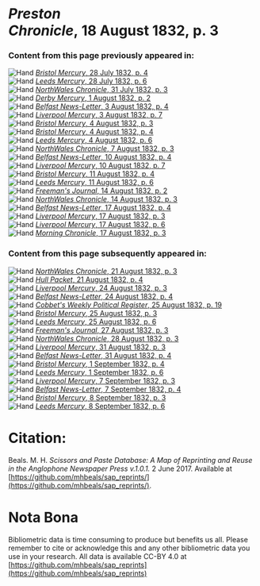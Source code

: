 # *Preston Chronicle*, 18 August 1832, p. 3  
  
### Content from this page previously appeared in:  
![Hand](http://scissorsandpaste.net/wp-content/uploads/2017/06/smallhandpointer.png) [*Bristol Mercury*, 28 July 1832, p. 4](https://mhbeals.github.io/sap_html/Bristol-Mercury/Bristol-Mercury-28-July-1832-p-4)  
![Hand](http://scissorsandpaste.net/wp-content/uploads/2017/06/smallhandpointer.png) [*Leeds Mercury*, 28 July 1832, p. 6](https://mhbeals.github.io/sap_html/Leeds-Mercury/Leeds-Mercury-28-July-1832-p-6)  
![Hand](http://scissorsandpaste.net/wp-content/uploads/2017/06/smallhandpointer.png) [*NorthWales Chronicle*, 31 July 1832, p. 3](https://mhbeals.github.io/sap_html/NorthWales-Chronicle/NorthWales-Chronicle-31-July-1832-p-3)  
![Hand](http://scissorsandpaste.net/wp-content/uploads/2017/06/smallhandpointer.png) [*Derby Mercury*, 1 August 1832, p. 2](https://mhbeals.github.io/sap_html/Derby-Mercury/Derby-Mercury-1-August-1832-p-2)  
![Hand](http://scissorsandpaste.net/wp-content/uploads/2017/06/smallhandpointer.png) [*Belfast News-Letter*, 3 August 1832, p. 4](https://mhbeals.github.io/sap_html/Belfast-News-Letter/Belfast-News-Letter-3-August-1832-p-4)  
![Hand](http://scissorsandpaste.net/wp-content/uploads/2017/06/smallhandpointer.png) [*Liverpool Mercury*, 3 August 1832, p. 7](https://mhbeals.github.io/sap_html/Liverpool-Mercury/Liverpool-Mercury-3-August-1832-p-7)  
![Hand](http://scissorsandpaste.net/wp-content/uploads/2017/06/smallhandpointer.png) [*Bristol Mercury*, 4 August 1832, p. 3](https://mhbeals.github.io/sap_html/Bristol-Mercury/Bristol-Mercury-4-August-1832-p-3)  
![Hand](http://scissorsandpaste.net/wp-content/uploads/2017/06/smallhandpointer.png) [*Bristol Mercury*, 4 August 1832, p. 4](https://mhbeals.github.io/sap_html/Bristol-Mercury/Bristol-Mercury-4-August-1832-p-4)  
![Hand](http://scissorsandpaste.net/wp-content/uploads/2017/06/smallhandpointer.png) [*Leeds Mercury*, 4 August 1832, p. 6](https://mhbeals.github.io/sap_html/Leeds-Mercury/Leeds-Mercury-4-August-1832-p-6)  
![Hand](http://scissorsandpaste.net/wp-content/uploads/2017/06/smallhandpointer.png) [*NorthWales Chronicle*, 7 August 1832, p. 3](https://mhbeals.github.io/sap_html/NorthWales-Chronicle/NorthWales-Chronicle-7-August-1832-p-3)  
![Hand](http://scissorsandpaste.net/wp-content/uploads/2017/06/smallhandpointer.png) [*Belfast News-Letter*, 10 August 1832, p. 4](https://mhbeals.github.io/sap_html/Belfast-News-Letter/Belfast-News-Letter-10-August-1832-p-4)  
![Hand](http://scissorsandpaste.net/wp-content/uploads/2017/06/smallhandpointer.png) [*Liverpool Mercury*, 10 August 1832, p. 7](https://mhbeals.github.io/sap_html/Liverpool-Mercury/Liverpool-Mercury-10-August-1832-p-7)  
![Hand](http://scissorsandpaste.net/wp-content/uploads/2017/06/smallhandpointer.png) [*Bristol Mercury*, 11 August 1832, p. 4](https://mhbeals.github.io/sap_html/Bristol-Mercury/Bristol-Mercury-11-August-1832-p-4)  
![Hand](http://scissorsandpaste.net/wp-content/uploads/2017/06/smallhandpointer.png) [*Leeds Mercury*, 11 August 1832, p. 6](https://mhbeals.github.io/sap_html/Leeds-Mercury/Leeds-Mercury-11-August-1832-p-6)  
![Hand](http://scissorsandpaste.net/wp-content/uploads/2017/06/smallhandpointer.png) [*Freeman's Journal*, 14 August 1832, p. 2](https://mhbeals.github.io/sap_html/Freeman's-Journal/Freeman's-Journal-14-August-1832-p-2)  
![Hand](http://scissorsandpaste.net/wp-content/uploads/2017/06/smallhandpointer.png) [*NorthWales Chronicle*, 14 August 1832, p. 3](https://mhbeals.github.io/sap_html/NorthWales-Chronicle/NorthWales-Chronicle-14-August-1832-p-3)  
![Hand](http://scissorsandpaste.net/wp-content/uploads/2017/06/smallhandpointer.png) [*Belfast News-Letter*, 17 August 1832, p. 4](https://mhbeals.github.io/sap_html/Belfast-News-Letter/Belfast-News-Letter-17-August-1832-p-4)  
![Hand](http://scissorsandpaste.net/wp-content/uploads/2017/06/smallhandpointer.png) [*Liverpool Mercury*, 17 August 1832, p. 3](https://mhbeals.github.io/sap_html/Liverpool-Mercury/Liverpool-Mercury-17-August-1832-p-3)  
![Hand](http://scissorsandpaste.net/wp-content/uploads/2017/06/smallhandpointer.png) [*Liverpool Mercury*, 17 August 1832, p. 6](https://mhbeals.github.io/sap_html/Liverpool-Mercury/Liverpool-Mercury-17-August-1832-p-6)  
![Hand](http://scissorsandpaste.net/wp-content/uploads/2017/06/smallhandpointer.png) [*Morning Chronicle*, 17 August 1832, p. 3](https://mhbeals.github.io/sap_html/Morning-Chronicle/Morning-Chronicle-17-August-1832-p-3)  
  
### Content from this page subsequently appeared in:  
![Hand](http://scissorsandpaste.net/wp-content/uploads/2017/06/smallhandpointer.png) [*NorthWales Chronicle*, 21 August 1832, p. 3](https://mhbeals.github.io/sap_html/NorthWales-Chronicle/NorthWales-Chronicle-21-August-1832-p-3)  
![Hand](http://scissorsandpaste.net/wp-content/uploads/2017/06/smallhandpointer.png) [*Hull Packet*, 21 August 1832, p. 4](https://mhbeals.github.io/sap_html/Hull-Packet/Hull-Packet-21-August-1832-p-4)  
![Hand](http://scissorsandpaste.net/wp-content/uploads/2017/06/smallhandpointer.png) [*Liverpool Mercury*, 24 August 1832, p. 3](https://mhbeals.github.io/sap_html/Liverpool-Mercury/Liverpool-Mercury-24-August-1832-p-3)  
![Hand](http://scissorsandpaste.net/wp-content/uploads/2017/06/smallhandpointer.png) [*Belfast News-Letter*, 24 August 1832, p. 4](https://mhbeals.github.io/sap_html/Belfast-News-Letter/Belfast-News-Letter-24-August-1832-p-4)  
![Hand](http://scissorsandpaste.net/wp-content/uploads/2017/06/smallhandpointer.png) [*Cobbet's Weekly Political Register*, 25 August 1832, p. 19](https://mhbeals.github.io/sap_html/Cobbet's-Weekly-Political-Register/Cobbet's-Weekly-Political-Register-25-August-1832-p-19)  
![Hand](http://scissorsandpaste.net/wp-content/uploads/2017/06/smallhandpointer.png) [*Bristol Mercury*, 25 August 1832, p. 3](https://mhbeals.github.io/sap_html/Bristol-Mercury/Bristol-Mercury-25-August-1832-p-3)  
![Hand](http://scissorsandpaste.net/wp-content/uploads/2017/06/smallhandpointer.png) [*Leeds Mercury*, 25 August 1832, p. 6](https://mhbeals.github.io/sap_html/Leeds-Mercury/Leeds-Mercury-25-August-1832-p-6)  
![Hand](http://scissorsandpaste.net/wp-content/uploads/2017/06/smallhandpointer.png) [*Freeman's Journal*, 27 August 1832, p. 3](https://mhbeals.github.io/sap_html/Freeman's-Journal/Freeman's-Journal-27-August-1832-p-3)  
![Hand](http://scissorsandpaste.net/wp-content/uploads/2017/06/smallhandpointer.png) [*NorthWales Chronicle*, 28 August 1832, p. 3](https://mhbeals.github.io/sap_html/NorthWales-Chronicle/NorthWales-Chronicle-28-August-1832-p-3)  
![Hand](http://scissorsandpaste.net/wp-content/uploads/2017/06/smallhandpointer.png) [*Liverpool Mercury*, 31 August 1832, p. 3](https://mhbeals.github.io/sap_html/Liverpool-Mercury/Liverpool-Mercury-31-August-1832-p-3)  
![Hand](http://scissorsandpaste.net/wp-content/uploads/2017/06/smallhandpointer.png) [*Belfast News-Letter*, 31 August 1832, p. 4](https://mhbeals.github.io/sap_html/Belfast-News-Letter/Belfast-News-Letter-31-August-1832-p-4)  
![Hand](http://scissorsandpaste.net/wp-content/uploads/2017/06/smallhandpointer.png) [*Bristol Mercury*, 1 September 1832, p. 4](https://mhbeals.github.io/sap_html/Bristol-Mercury/Bristol-Mercury-1-September-1832-p-4)  
![Hand](http://scissorsandpaste.net/wp-content/uploads/2017/06/smallhandpointer.png) [*Leeds Mercury*, 1 September 1832, p. 6](https://mhbeals.github.io/sap_html/Leeds-Mercury/Leeds-Mercury-1-September-1832-p-6)  
![Hand](http://scissorsandpaste.net/wp-content/uploads/2017/06/smallhandpointer.png) [*Liverpool Mercury*, 7 September 1832, p. 3](https://mhbeals.github.io/sap_html/Liverpool-Mercury/Liverpool-Mercury-7-September-1832-p-3)  
![Hand](http://scissorsandpaste.net/wp-content/uploads/2017/06/smallhandpointer.png) [*Belfast News-Letter*, 7 September 1832, p. 4](https://mhbeals.github.io/sap_html/Belfast-News-Letter/Belfast-News-Letter-7-September-1832-p-4)  
![Hand](http://scissorsandpaste.net/wp-content/uploads/2017/06/smallhandpointer.png) [*Bristol Mercury*, 8 September 1832, p. 3](https://mhbeals.github.io/sap_html/Bristol-Mercury/Bristol-Mercury-8-September-1832-p-3)  
![Hand](http://scissorsandpaste.net/wp-content/uploads/2017/06/smallhandpointer.png) [*Leeds Mercury*, 8 September 1832, p. 6](https://mhbeals.github.io/sap_html/Leeds-Mercury/Leeds-Mercury-8-September-1832-p-6)  


# Citation: 

Beals. M. H. *Scissors and Paste Database: A Map of Reprinting and Reuse in the Anglophone Newspaper Press v.1.0.1.* 2 June 2017. Available at [https://github.com/mhbeals/sap_reprints/](https://github.com/mhbeals/sap_reprints/). 

# Nota Bona

Bibliometric data is time consuming to produce but benefits us all. Please remember to cite or acknowledge this and any other bibliometric data you use in your research. All data is available CC-BY 4.0 at [https://github.com/mhbeals/sap_reprints](https://github.com/mhbeals/sap_reprints)